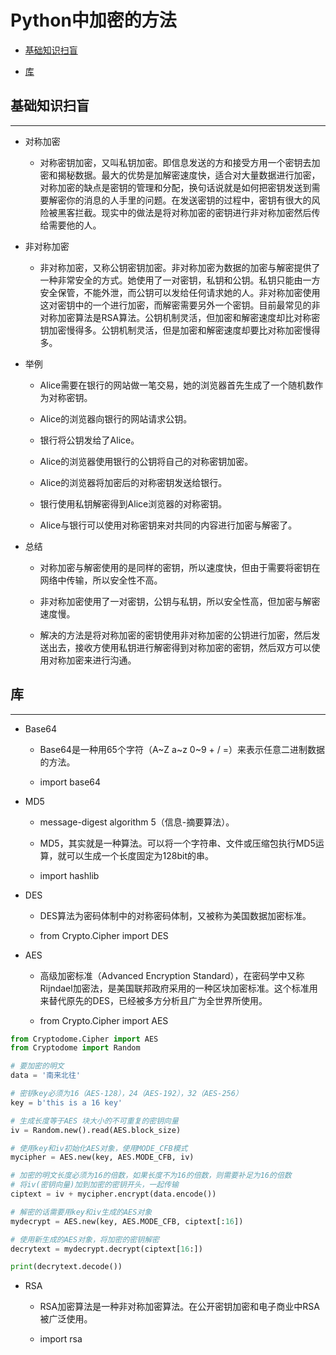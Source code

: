 # Python中加密的方法

  + [基础知识扫盲](#基础知识扫盲)

  + [库](#库)

## 基础知识扫盲

***

  + 对称加密

	- 对称密钥加密，又叫私钥加密。即信息发送的方和接受方用一个密钥去加密和揭秘数据。最大的优势是加解密速度快，适合对大量数据进行加密，对称加密的缺点是密钥的管理和分配，换句话说就是如何把密钥发送到需要解密你的消息的人手里的问题。在发送密钥的过程中，密钥有很大的风险被黑客拦截。现实中的做法是将对称加密的密钥进行非对称加密然后传给需要他的人。

  + 非对称加密

    - 非对称加密，又称公钥密钥加密。非对称加密为数据的加密与解密提供了一种非常安全的方式。她使用了一对密钥，私钥和公钥。私钥只能由一方安全保管，不能外泄，而公钥可以发给任何请求她的人。非对称加密使用这对密钥中的一个进行加密，而解密需要另外一个密钥。目前最常见的非对称加密算法是RSA算法。公钥机制灵活，但加密和解密速度却比对称密钥加密慢得多。公钥机制灵活，但是加密和解密速度却要比对称加密慢得多。

  + 举例

    - Alice需要在银行的网站做一笔交易，她的浏览器首先生成了一个随机数作为对称密钥。

    - Alice的浏览器向银行的网站请求公钥。

    - 银行将公钥发给了Alice。

    - Alice的浏览器使用银行的公钥将自己的对称密钥加密。

    - Alice的浏览器将加密后的对称密钥发送给银行。

    - 银行使用私钥解密得到Alice浏览器的对称密钥。

    - Alice与银行可以使用对称密钥来对共同的内容进行加密与解密了。

  + 总结

    - 对称加密与解密使用的是同样的密钥，所以速度快，但由于需要将密钥在网络中传输，所以安全性不高。

    - 非对称加密使用了一对密钥，公钥与私钥，所以安全性高，但加密与解密速度慢。

    - 解决的方法是将对称加密的密钥使用非对称加密的公钥进行加密，然后发送出去，接收方使用私钥进行解密得到对称加密的密钥，然后双方可以使用对称加密来进行沟通。

## 库

***

  + Base64

    - Base64是一种用65个字符（A~Z a~z 0~9 + / =）来表示任意二进制数据的方法。

    - import base64

  + MD5

    - message-digest algorithm 5（信息-摘要算法）。

    - MD5，其实就是一种算法。可以将一个字符串、文件或压缩包执行MD5运算，就可以生成一个长度固定为128bit的串。

    - import hashlib

  + DES

    - DES算法为密码体制中的对称密码体制，又被称为美国数据加密标准。

    - from Crypto.Cipher import DES

  + AES

    - 高级加密标准（Advanced Encryption Standard），在密码学中又称Rijndael加密法，是美国联邦政府采用的一种区块加密标准。这个标准用来替代原先的DES，已经被多方分析且广为全世界所使用。

    - from Crypto.Cipher import AES

```python
from Cryptodome.Cipher import AES
from Cryptodome import Random

# 要加密的明文
data = '南来北往'

# 密钥key必须为16（AES-128），24（AES-192），32（AES-256）
key = b'this is a 16 key'

# 生成长度等于AES 块大小的不可重复的密钥向量
iv = Random.new().read(AES.block_size)

# 使用key和iv初始化AES对象，使用MODE_CFB模式
mycipher = AES.new(key, AES.MODE_CFB, iv)

# 加密的明文长度必须为16的倍数，如果长度不为16的倍数，则需要补足为16的倍数
# 将iv(密钥向量)加到加密的密钥开头，一起传输
ciptext = iv + mycipher.encrypt(data.encode())

# 解密的话需要用key和iv生成的AES对象
mydecrypt = AES.new(key, AES.MODE_CFB, ciptext[:16])

# 使用新生成的AES对象，将加密的密钥解密
decrytext = mydecrypt.decrypt(ciptext[16:])

print(decrytext.decode())
```

  + RSA

    - RSA加密算法是一种非对称加密算法。在公开密钥加密和电子商业中RSA被广泛使用。

    - import rsa
